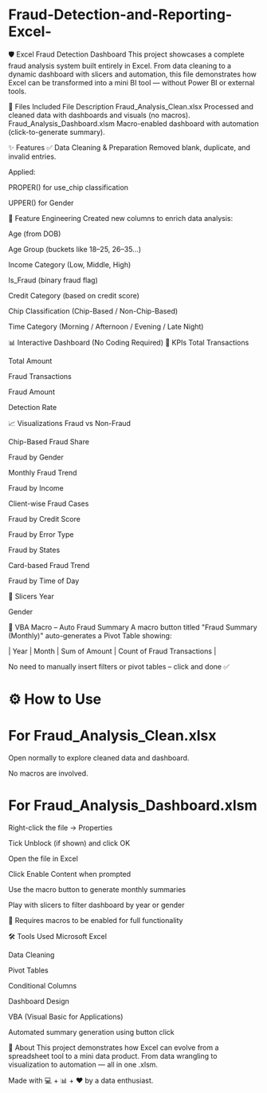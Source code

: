 # Fraud-Detection-and-Reporting-Excel-
🛡️ Excel Fraud Detection Dashboard 
This project showcases a complete fraud analysis system built entirely in Excel. From data cleaning to a dynamic dashboard with slicers and automation, this file demonstrates how Excel can be transformed into a mini BI tool — without Power BI or external tools.

📁 Files Included
File	Description
Fraud_Analysis_Clean.xlsx	Processed and cleaned data with dashboards and visuals (no macros).
Fraud_Analysis_Dashboard.xlsm	Macro-enabled dashboard with automation (click-to-generate summary).

✨ Features
✅ Data Cleaning & Preparation
Removed blank, duplicate, and invalid entries.

Applied:

PROPER() for use_chip classification

UPPER() for Gender


🧩 Feature Engineering
Created new columns to enrich data analysis:

Age (from DOB)

Age Group (buckets like 18–25, 26–35...)

Income Category (Low, Middle, High)

Is_Fraud (binary fraud flag)

Credit Category (based on credit score)

Chip Classification (Chip-Based / Non-Chip-Based)

Time Category (Morning / Afternoon / Evening / Late Night)

📊 Interactive Dashboard (No Coding Required)
🚀 KPIs
Total Transactions

Total Amount

Fraud Transactions

Fraud Amount

Detection Rate

📈 Visualizations
Fraud vs Non-Fraud

Chip-Based Fraud Share

Fraud by Gender

Monthly Fraud Trend

Fraud by Income

Client-wise Fraud Cases

Fraud by Credit Score

Fraud by Error Type

Fraud by States

Card-based Fraud Trend

Fraud by Time of Day

🧮 Slicers
Year

Gender

🧠 VBA Macro – Auto Fraud Summary
A macro button titled "Fraud Summary (Monthly)" auto-generates a Pivot Table showing:

| Year | Month | Sum of Amount | Count of Fraud Transactions |

No need to manually insert filters or pivot tables – click and done ✅

# ⚙️ How to Use
# For Fraud_Analysis_Clean.xlsx
Open normally to explore cleaned data and dashboard.

No macros are involved.

# For Fraud_Analysis_Dashboard.xlsm
Right-click the file → Properties

Tick Unblock (if shown) and click OK

Open the file in Excel

Click Enable Content when prompted

Use the macro button to generate monthly summaries

Play with slicers to filter dashboard by year or gender

📌 Requires macros to be enabled for full functionality

🛠 Tools Used
Microsoft Excel

Data Cleaning

Pivot Tables

Conditional Columns

Dashboard Design

VBA (Visual Basic for Applications)

Automated summary generation using button click


🙋 About
This project demonstrates how Excel can evolve from a spreadsheet tool to a mini data product. From data wrangling to visualization to automation — all in one .xlsm.

Made with 💻 + 📊 + ❤️ by a data enthusiast.

